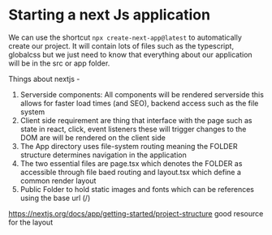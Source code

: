 # Starting a next Js application 
We can use the shortcut 
`npx create-next-app@latest` to automatically create our project. It will contain lots of files such as the typescript, globalcss but we just need to know that
everything about our application will be in the src or app folder.


Things about nextjs - 
1. Serverside components: All components will be rendered serverside this allows for faster load times (and SEO), backend access such as the file system
2. Client side requirement are thing that interface with the page such as state in react, click, event listeners these will trigger changes to the DOM are will be rendered on the client side
3. The App directory uses file-system routing meaning the FOLDER structure determines navigation in the application
  1. The two essential files are page.tsx which denotes the FOLDER as accessible through file baed routing and layout.tsx which define a common render layout
2. Public Folder to hold static images and fonts which can be references using the base url (/)

https://nextjs.org/docs/app/getting-started/project-structure 
good resource for the layout
